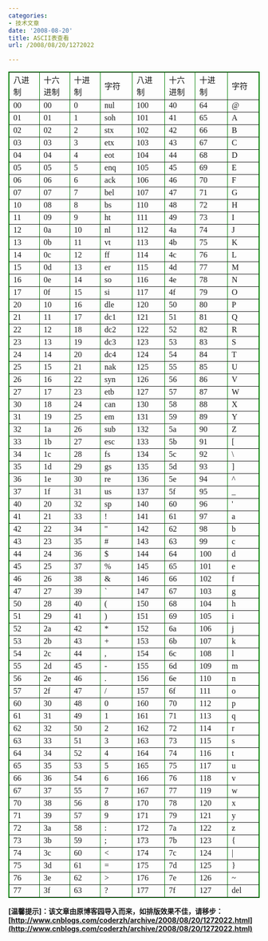 ```yaml
---
categories:
- 技术文章
date: '2008-08-20'
title: ASCII表查看
url: /2008/08/20/1272022

---
```



<table style="border-collapse: collapse;" border="1" bordercolor="#008000" cellpadding="5" cellspacing="0" width="528">
     <tr>
         <td width="65"><font face="Simsun">八进制</font></td>
         <td bordercolor="#008000" width="65"><font face="Simsun">十六进制</font></td>
         <td bordercolor="#008000" width="66"><font face="Simsun">十进制</font></td>
         <td bordercolor="#008000" width="66"><font face="Simsun">字符</font></td>
         <td bordercolor="#008000" width="66"><font face="Simsun">八进制</font></td>
         <td bordercolor="#008000" width="66"><font face="Simsun">十六进制</font></td>
         <td bordercolor="#008000" width="66"><font face="Simsun">十进制</font></td>
         <td bordercolor="#008000" width="66"><font face="Simsun">字符</font></td>
     </tr>
     <tr>
         <td bordercolor="#008000" width="65"><font face="Simsun">00</font></td>
         <td bordercolor="#008000" width="65"><font face="Simsun">00</font></td>
         <td bordercolor="#008000" width="66"><font face="Simsun">0</font></td>
         <td bordercolor="#008000" width="66"><font face="Simsun">nul</font></td>
         <td bordercolor="#008000" width="66"><font face="Simsun">100</font></td>
         <td bordercolor="#008000" width="66"><font face="Simsun">40</font></td>
         <td bordercolor="#008000" width="66"><font face="Simsun">64</font></td>
         <td bordercolor="#008000" width="66"><font face="Simsun">@</font></td>
     </tr>
     <tr>
         <td bordercolor="#008000" width="65"><font face="Simsun">01</font></td>
         <td bordercolor="#008000" width="65"><font face="Simsun">01</font></td>
         <td bordercolor="#008000" width="66"><font face="Simsun">1</font></td>
         <td bordercolor="#008000" width="66"><font face="Simsun">soh</font></td>
         <td bordercolor="#008000" width="66"><font face="Simsun">101</font></td>
         <td bordercolor="#008000" width="66"><font face="Simsun">41</font></td>
         <td bordercolor="#008000" width="66"><font face="Simsun">65</font></td>
         <td bordercolor="#008000" width="66"><font face="Simsun">A</font></td>
     </tr>
     <tr>
         <td bordercolor="#008000" width="65"><font face="Simsun">02</font></td>
         <td bordercolor="#008000" width="65"><font face="Simsun">02</font></td>
         <td bordercolor="#008000" width="66"><font face="Simsun">2</font></td>
         <td bordercolor="#008000" width="66"><font face="Simsun">stx</font></td>
         <td bordercolor="#008000" width="66"><font face="Simsun">102</font></td>
         <td bordercolor="#008000" width="66"><font face="Simsun">42</font></td>
         <td bordercolor="#008000" width="66"><font face="Simsun">66</font></td>
         <td bordercolor="#008000" width="66"><font face="Simsun">B</font></td>
     </tr>
     <tr>
         <td bordercolor="#008000" width="65"><font face="Simsun">03</font></td>
         <td bordercolor="#008000" width="65"><font face="Simsun">03</font></td>
         <td bordercolor="#008000" width="66"><font face="Simsun">3</font></td>
         <td bordercolor="#008000" width="66"><font face="Simsun">etx</font></td>
         <td bordercolor="#008000" width="66"><font face="Simsun">103</font></td>
         <td bordercolor="#008000" width="66"><font face="Simsun">43</font></td>
         <td bordercolor="#008000" width="66"><font face="Simsun">67</font></td>
         <td bordercolor="#008000" width="66"><font face="Simsun">C</font></td>
     </tr>
     <tr>
         <td bordercolor="#008000" width="65"><font face="Simsun">04</font></td>
         <td bordercolor="#008000" width="65"><font face="Simsun">04</font></td>
         <td bordercolor="#008000" width="66"><font face="Simsun">4</font></td>
         <td bordercolor="#008000" width="66"><font face="Simsun">eot</font></td>
         <td bordercolor="#008000" width="66"><font face="Simsun">104</font></td>
         <td bordercolor="#008000" width="66"><font face="Simsun">44</font></td>
         <td bordercolor="#008000" width="66"><font face="Simsun">68</font></td>
         <td bordercolor="#008000" width="66"><font face="Simsun">D</font></td>
     </tr>
     <tr>
         <td bordercolor="#008000" width="65"><font face="Simsun">05</font></td>
         <td bordercolor="#008000" width="65"><font face="Simsun">05</font></td>
         <td bordercolor="#008000" width="66"><font face="Simsun">5</font></td>
         <td bordercolor="#008000" width="66"><font face="Simsun">enq</font></td>
         <td bordercolor="#008000" width="66"><font face="Simsun">105</font></td>
         <td bordercolor="#008000" width="66"><font face="Simsun">45</font></td>
         <td bordercolor="#008000" width="66"><font face="Simsun">69</font></td>
         <td bordercolor="#008000" width="66"><font face="Simsun">E</font></td>
     </tr>
     <tr>
         <td bordercolor="#008000" width="65"><font face="Simsun">06</font></td>
         <td bordercolor="#008000" width="65"><font face="Simsun">06</font></td>
         <td bordercolor="#008000" width="66"><font face="Simsun">6</font></td>
         <td bordercolor="#008000" width="66"><font face="Simsun">ack</font></td>
         <td bordercolor="#008000" width="66"><font face="Simsun">106</font></td>
         <td bordercolor="#008000" width="66"><font face="Simsun">46</font></td>
         <td bordercolor="#008000" width="66"><font face="Simsun">70</font></td>
         <td bordercolor="#008000" width="66"><font face="Simsun">F</font></td>
     </tr>
     <tr>
         <td bordercolor="#008000" width="65"><font face="Simsun">07</font></td>
         <td bordercolor="#008000" width="65"><font face="Simsun">07</font></td>
         <td bordercolor="#008000" width="66"><font face="Simsun">7</font></td>
         <td bordercolor="#008000" width="66"><font face="Simsun">bel</font></td>
         <td bordercolor="#008000" width="66"><font face="Simsun">107</font></td>
         <td bordercolor="#008000" width="66"><font face="Simsun">47</font></td>
         <td bordercolor="#008000" width="66"><font face="Simsun">71</font></td>
         <td bordercolor="#008000" width="66"><font face="Simsun">G</font></td>
     </tr>
     <tr>
         <td bordercolor="#008000" width="65"><font face="Simsun">10</font></td>
         <td bordercolor="#008000" width="65"><font face="Simsun">08</font></td>
         <td bordercolor="#008000" width="66"><font face="Simsun">8</font></td>
         <td bordercolor="#008000" width="66"><font face="Simsun">bs</font></td>
         <td bordercolor="#008000" width="66"><font face="Simsun">110</font></td>
         <td bordercolor="#008000" width="66"><font face="Simsun">48</font></td>
         <td bordercolor="#008000" width="66"><font face="Simsun">72</font></td>
         <td bordercolor="#008000" width="66"><font face="Simsun">H</font></td>
     </tr>
     <tr>
         <td bordercolor="#008000" width="65"><font face="Simsun">11</font></td>
         <td bordercolor="#008000" width="65"><font face="Simsun">09</font></td>
         <td bordercolor="#008000" width="66"><font face="Simsun">9</font></td>
         <td bordercolor="#008000" width="66"><font face="Simsun">ht</font></td>
         <td bordercolor="#008000" width="66"><font face="Simsun">111</font></td>
         <td bordercolor="#008000" width="66"><font face="Simsun">49</font></td>
         <td bordercolor="#008000" width="66"><font face="Simsun">73</font></td>
         <td bordercolor="#008000" width="66"><font face="Simsun">I</font></td>
     </tr>
     <tr>
         <td bordercolor="#008000" width="65"><font face="Simsun">12</font></td>
         <td bordercolor="#008000" width="65"><font face="Simsun">0a</font></td>
         <td bordercolor="#008000" width="66"><font face="Simsun">10</font></td>
         <td bordercolor="#008000" width="66"><font face="Simsun">nl</font></td>
         <td bordercolor="#008000" width="66"><font face="Simsun">112</font></td>
         <td bordercolor="#008000" width="66"><font face="Simsun">4a</font></td>
         <td bordercolor="#008000" width="66"><font face="Simsun">74</font></td>
         <td bordercolor="#008000" width="66"><font face="Simsun">J</font></td>
     </tr>
     <tr>
         <td bordercolor="#008000" width="65"><font face="Simsun">13</font></td>
         <td bordercolor="#008000" width="65"><font face="Simsun">0b</font></td>
         <td bordercolor="#008000" width="66"><font face="Simsun">11</font></td>
         <td bordercolor="#008000" width="66"><font face="Simsun">vt</font></td>
         <td bordercolor="#008000" width="66"><font face="Simsun">113</font></td>
         <td bordercolor="#008000" width="66"><font face="Simsun">4b</font></td>
         <td bordercolor="#008000" width="66"><font face="Simsun">75</font></td>
         <td bordercolor="#008000" width="66"><font face="Simsun">K</font></td>
     </tr>
     <tr>
         <td bordercolor="#008000" width="65"><font face="Simsun">14</font></td>
         <td bordercolor="#008000" width="65"><font face="Simsun">0c</font></td>
         <td bordercolor="#008000" width="66"><font face="Simsun">12</font></td>
         <td bordercolor="#008000" width="66"><font face="Simsun">ff</font></td>
         <td bordercolor="#008000" width="66"><font face="Simsun">114</font></td>
         <td bordercolor="#008000" width="66"><font face="Simsun">4c</font></td>
         <td bordercolor="#008000" width="66"><font face="Simsun">76</font></td>
         <td bordercolor="#008000" width="66"><font face="Simsun">L</font></td>
     </tr>
     <tr>
         <td bordercolor="#008000" width="65"><font face="Simsun">15</font></td>
         <td bordercolor="#008000" width="65"><font face="Simsun">0d</font></td>
         <td bordercolor="#008000" width="66"><font face="Simsun">13</font></td>
         <td bordercolor="#008000" width="66"><font face="Simsun">er</font></td>
         <td bordercolor="#008000" width="66"><font face="Simsun">115</font></td>
         <td bordercolor="#008000" width="66"><font face="Simsun">4d</font></td>
         <td bordercolor="#008000" width="66"><font face="Simsun">77</font></td>
         <td bordercolor="#008000" width="66"><font face="Simsun">M</font></td>
     </tr>
     <tr>
         <td bordercolor="#008000" width="65"><font face="Simsun">16</font></td>
         <td bordercolor="#008000" width="65"><font face="Simsun">0e</font></td>
         <td bordercolor="#008000" width="66"><font face="Simsun">14</font></td>
         <td bordercolor="#008000" width="66"><font face="Simsun">so</font></td>
         <td bordercolor="#008000" width="66"><font face="Simsun">116</font></td>
         <td bordercolor="#008000" width="66"><font face="Simsun">4e</font></td>
         <td bordercolor="#008000" width="66"><font face="Simsun">78</font></td>
         <td bordercolor="#008000" width="66"><font face="Simsun">N</font></td>
     </tr>
     <tr>
         <td bordercolor="#008000" width="65"><font face="Simsun">17</font></td>
         <td bordercolor="#008000" width="65"><font face="Simsun">0f</font></td>
         <td bordercolor="#008000" width="66"><font face="Simsun">15</font></td>
         <td bordercolor="#008000" width="66"><font face="Simsun">si</font></td>
         <td bordercolor="#008000" width="66"><font face="Simsun">117</font></td>
         <td bordercolor="#008000" width="66"><font face="Simsun">4f</font></td>
         <td bordercolor="#008000" width="66"><font face="Simsun">79</font></td>
         <td bordercolor="#008000" width="66"><font face="Simsun">O</font></td>
     </tr>
     <tr>
         <td bordercolor="#008000" width="65"><font face="Simsun">20</font></td>
         <td bordercolor="#008000" width="65"><font face="Simsun">10</font></td>
         <td bordercolor="#008000" width="66"><font face="Simsun">16</font></td>
         <td bordercolor="#008000" width="66"><font face="Simsun">dle</font></td>
         <td bordercolor="#008000" width="66"><font face="Simsun">120</font></td>
         <td bordercolor="#008000" width="66"><font face="Simsun">50</font></td>
         <td bordercolor="#008000" width="66"><font face="Simsun">80</font></td>
         <td bordercolor="#008000" width="66"><font face="Simsun">P</font></td>
     </tr>
     <tr>
         <td bordercolor="#008000" width="65"><font face="Simsun">21</font></td>
         <td bordercolor="#008000" width="65"><font face="Simsun">11</font></td>
         <td bordercolor="#008000" width="66"><font face="Simsun">17</font></td>
         <td bordercolor="#008000" width="66"><font face="Simsun">dc1</font></td>
         <td bordercolor="#008000" width="66"><font face="Simsun">121</font></td>
         <td bordercolor="#008000" width="66"><font face="Simsun">51</font></td>
         <td bordercolor="#008000" width="66"><font face="Simsun">81</font></td>
         <td bordercolor="#008000" width="66"><font face="Simsun">Q</font></td>
     </tr>
     <tr>
         <td bordercolor="#008000" width="65"><font face="Simsun">22</font></td>
         <td bordercolor="#008000" width="65"><font face="Simsun">12</font></td>
         <td bordercolor="#008000" width="66"><font face="Simsun">18</font></td>
         <td bordercolor="#008000" width="66"><font face="Simsun">dc2</font></td>
         <td bordercolor="#008000" width="66"><font face="Simsun">122</font></td>
         <td bordercolor="#008000" width="66"><font face="Simsun">52</font></td>
         <td bordercolor="#008000" width="66"><font face="Simsun">82</font></td>
         <td bordercolor="#008000" width="66"><font face="Simsun">R</font></td>
     </tr>
     <tr>
         <td bordercolor="#008000" width="65"><font face="Simsun">23</font></td>
         <td bordercolor="#008000" width="65"><font face="Simsun">13</font></td>
         <td bordercolor="#008000" width="66"><font face="Simsun">19</font></td>
         <td bordercolor="#008000" width="66"><font face="Simsun">dc3</font></td>
         <td bordercolor="#008000" width="66"><font face="Simsun">123</font></td>
         <td bordercolor="#008000" width="66"><font face="Simsun">53</font></td>
         <td bordercolor="#008000" width="66"><font face="Simsun">83</font></td>
         <td bordercolor="#008000" width="66"><font face="Simsun">S</font></td>
     </tr>
     <tr>
         <td bordercolor="#008000" width="65"><font face="Simsun">24</font></td>
         <td bordercolor="#008000" width="65"><font face="Simsun">14</font></td>
         <td bordercolor="#008000" width="66"><font face="Simsun">20</font></td>
         <td bordercolor="#008000" width="66"><font face="Simsun">dc4</font></td>
         <td bordercolor="#008000" width="66"><font face="Simsun">124</font></td>
         <td bordercolor="#008000" width="66"><font face="Simsun">54</font></td>
         <td bordercolor="#008000" width="66"><font face="Simsun">84</font></td>
         <td bordercolor="#008000" width="66"><font face="Simsun">T</font></td>
     </tr>
     <tr>
         <td bordercolor="#008000" width="65"><font face="Simsun">25</font></td>
         <td bordercolor="#008000" width="65"><font face="Simsun">15</font></td>
         <td bordercolor="#008000" width="66"><font face="Simsun">21</font></td>
         <td bordercolor="#008000" width="66"><font face="Simsun">nak</font></td>
         <td bordercolor="#008000" width="66"><font face="Simsun">125</font></td>
         <td bordercolor="#008000" width="66"><font face="Simsun">55</font></td>
         <td bordercolor="#008000" width="66"><font face="Simsun">85</font></td>
         <td bordercolor="#008000" width="66"><font face="Simsun">U</font></td>
     </tr>
     <tr>
         <td bordercolor="#008000" width="65"><font face="Simsun">26</font></td>
         <td bordercolor="#008000" width="65"><font face="Simsun">16</font></td>
         <td bordercolor="#008000" width="66"><font face="Simsun">22</font></td>
         <td bordercolor="#008000" width="66"><font face="Simsun">syn</font></td>
         <td bordercolor="#008000" width="66"><font face="Simsun">126</font></td>
         <td bordercolor="#008000" width="66"><font face="Simsun">56</font></td>
         <td bordercolor="#008000" width="66"><font face="Simsun">86</font></td>
         <td bordercolor="#008000" width="66"><font face="Simsun">V</font></td>
     </tr>
     <tr>
         <td bordercolor="#008000" width="65"><font face="Simsun">27</font></td>
         <td bordercolor="#008000" width="65"><font face="Simsun">17</font></td>
         <td bordercolor="#008000" width="66"><font face="Simsun">23</font></td>
         <td bordercolor="#008000" width="66"><font face="Simsun">etb</font></td>
         <td bordercolor="#008000" width="66"><font face="Simsun">127</font></td>
         <td bordercolor="#008000" width="66"><font face="Simsun">57</font></td>
         <td bordercolor="#008000" width="66"><font face="Simsun">87</font></td>
         <td bordercolor="#008000" width="66"><font face="Simsun">W</font></td>
     </tr>
     <tr>
         <td bordercolor="#008000" width="65"><font face="Simsun">30</font></td>
         <td bordercolor="#008000" width="65"><font face="Simsun">18</font></td>
         <td bordercolor="#008000" width="66"><font face="Simsun">24</font></td>
         <td bordercolor="#008000" width="66"><font face="Simsun">can</font></td>
         <td bordercolor="#008000" width="66"><font face="Simsun">130</font></td>
         <td bordercolor="#008000" width="66"><font face="Simsun">58</font></td>
         <td bordercolor="#008000" width="66"><font face="Simsun">88</font></td>
         <td bordercolor="#008000" width="66"><font face="Simsun">X</font></td>
     </tr>
     <tr>
         <td bordercolor="#008000" width="65"><font face="Simsun">31</font></td>
         <td bordercolor="#008000" width="65"><font face="Simsun">19</font></td>
         <td bordercolor="#008000" width="66"><font face="Simsun">25</font></td>
         <td bordercolor="#008000" width="66"><font face="Simsun">em</font></td>
         <td bordercolor="#008000" width="66"><font face="Simsun">131</font></td>
         <td bordercolor="#008000" width="66"><font face="Simsun">59</font></td>
         <td bordercolor="#008000" width="66"><font face="Simsun">89</font></td>
         <td bordercolor="#008000" width="66"><font face="Simsun">Y</font></td>
     </tr>
     <tr>
         <td bordercolor="#008000" width="65"><font face="Simsun">32</font></td>
         <td bordercolor="#008000" width="65"><font face="Simsun">1a</font></td>
         <td bordercolor="#008000" width="66"><font face="Simsun">26</font></td>
         <td bordercolor="#008000" width="66"><font face="Simsun">sub</font></td>
         <td bordercolor="#008000" width="66"><font face="Simsun">132</font></td>
         <td bordercolor="#008000" width="66"><font face="Simsun">5a</font></td>
         <td bordercolor="#008000" width="66"><font face="Simsun">90</font></td>
         <td bordercolor="#008000" width="66"><font face="Simsun">Z</font></td>
     </tr>
     <tr>
         <td bordercolor="#008000" width="65"><font face="Simsun">33</font></td>
         <td bordercolor="#008000" width="65"><font face="Simsun">1b</font></td>
         <td bordercolor="#008000" width="66"><font face="Simsun">27</font></td>
         <td bordercolor="#008000" width="66"><font face="Simsun">esc</font></td>
         <td bordercolor="#008000" width="66"><font face="Simsun">133</font></td>
         <td bordercolor="#008000" width="66"><font face="Simsun">5b</font></td>
         <td bordercolor="#008000" width="66"><font face="Simsun">91</font></td>
         <td bordercolor="#008000" width="66"><font face="Simsun">[</font></td>
     </tr>
     <tr>
         <td bordercolor="#008000" width="65"><font face="Simsun">34</font></td>
         <td bordercolor="#008000" width="65"><font face="Simsun">1c</font></td>
         <td bordercolor="#008000" width="66"><font face="Simsun">28</font></td>
         <td bordercolor="#008000" width="66"><font face="Simsun">fs</font></td>
         <td bordercolor="#008000" width="66"><font face="Simsun">134</font></td>
         <td bordercolor="#008000" width="66"><font face="Simsun">5c</font></td>
         <td bordercolor="#008000" width="66"><font face="Simsun">92</font></td>
         <td bordercolor="#008000" width="66"><font face="Simsun">\</font></td>
     </tr>
     <tr>
         <td bordercolor="#008000" width="65"><font face="Simsun">35</font></td>
         <td bordercolor="#008000" width="65"><font face="Simsun">1d</font></td>
         <td bordercolor="#008000" width="66"><font face="Simsun">29</font></td>
         <td bordercolor="#008000" width="66"><font face="Simsun">gs</font></td>
         <td bordercolor="#008000" width="66"><font face="Simsun">135</font></td>
         <td bordercolor="#008000" width="66"><font face="Simsun">5d</font></td>
         <td bordercolor="#008000" width="66"><font face="Simsun">93</font></td>
         <td bordercolor="#008000" width="66"><font face="Simsun">]</font></td>
     </tr>
     <tr>
         <td bordercolor="#008000" width="65"><font face="Simsun">36</font></td>
         <td bordercolor="#008000" width="65"><font face="Simsun">1e</font></td>
         <td bordercolor="#008000" width="66"><font face="Simsun">30</font></td>
         <td bordercolor="#008000" width="66"><font face="Simsun">re</font></td>
         <td bordercolor="#008000" width="66"><font face="Simsun">136</font></td>
         <td bordercolor="#008000" width="66"><font face="Simsun">5e</font></td>
         <td bordercolor="#008000" width="66"><font face="Simsun">94</font></td>
         <td bordercolor="#008000" width="66"><font face="Simsun">^</font></td>
     </tr>
     <tr>
         <td bordercolor="#008000" width="65"><font face="Simsun">37</font></td>
         <td bordercolor="#008000" width="65"><font face="Simsun">1f</font></td>
         <td bordercolor="#008000" width="66"><font face="Simsun">31</font></td>
         <td bordercolor="#008000" width="66"><font face="Simsun">us</font></td>
         <td bordercolor="#008000" width="66"><font face="Simsun">137</font></td>
         <td bordercolor="#008000" width="66"><font face="Simsun">5f</font></td>
         <td bordercolor="#008000" width="66"><font face="Simsun">95</font></td>
         <td bordercolor="#008000" width="66"><font face="Simsun">_</font></td>
     </tr>
     <tr>
         <td bordercolor="#008000" width="65"><font face="Simsun">40</font></td>
         <td bordercolor="#008000" width="65"><font face="Simsun">20</font></td>
         <td bordercolor="#008000" width="66"><font face="Simsun">32</font></td>
         <td bordercolor="#008000" width="66"><font face="Simsun">sp</font></td>
         <td bordercolor="#008000" width="66"><font face="Simsun">140</font></td>
         <td bordercolor="#008000" width="66"><font face="Simsun">60</font></td>
         <td bordercolor="#008000" width="66"><font face="Simsun">96</font></td>
         <td bordercolor="#008000" width="66"><font face="Simsun">'</font></td>
     </tr>
     <tr>
         <td bordercolor="#008000" width="65"><font face="Simsun">41</font></td>
         <td bordercolor="#008000" width="65"><font face="Simsun">21</font></td>
         <td bordercolor="#008000" width="66"><font face="Simsun">33</font></td>
         <td bordercolor="#008000" width="66"><font face="Simsun">!</font></td>
         <td bordercolor="#008000" width="66"><font face="Simsun">141</font></td>
         <td bordercolor="#008000" width="66"><font face="Simsun">61</font></td>
         <td bordercolor="#008000" width="66"><font face="Simsun">97</font></td>
         <td bordercolor="#008000" width="66"><font face="Simsun">a</font></td>
     </tr>
     <tr>
         <td bordercolor="#008000" width="65"><font face="Simsun">42</font></td>
         <td bordercolor="#008000" width="65"><font face="Simsun">22</font></td>
         <td bordercolor="#008000" width="66"><font face="Simsun">34</font></td>
         <td bordercolor="#008000" width="66"><font face="Simsun">"</font></td>
         <td bordercolor="#008000" width="66"><font face="Simsun">142</font></td>
         <td bordercolor="#008000" width="66"><font face="Simsun">62</font></td>
         <td bordercolor="#008000" width="66"><font face="Simsun">98</font></td>
         <td bordercolor="#008000" width="66"><font face="Simsun">b</font></td>
     </tr>
     <tr>
         <td bordercolor="#008000" width="65"><font face="Simsun">43</font></td>
         <td bordercolor="#008000" width="65"><font face="Simsun">23</font></td>
         <td bordercolor="#008000" width="66"><font face="Simsun">35</font></td>
         <td bordercolor="#008000" width="66"><font face="Simsun">#</font></td>
         <td bordercolor="#008000" width="66"><font face="Simsun">143</font></td>
         <td bordercolor="#008000" width="66"><font face="Simsun">63</font></td>
         <td bordercolor="#008000" width="66"><font face="Simsun">99</font></td>
         <td bordercolor="#008000" width="66"><font face="Simsun">c</font></td>
     </tr>
     <tr>
         <td bordercolor="#008000" width="65"><font face="Simsun">44</font></td>
         <td bordercolor="#008000" width="65"><font face="Simsun">24</font></td>
         <td bordercolor="#008000" width="66"><font face="Simsun">36</font></td>
         <td bordercolor="#008000" width="66"><font face="Simsun">$</font></td>
         <td bordercolor="#008000" width="66"><font face="Simsun">144</font></td>
         <td bordercolor="#008000" width="66"><font face="Simsun">64</font></td>
         <td bordercolor="#008000" width="66"><font face="Simsun">100</font></td>
         <td bordercolor="#008000" width="66"><font face="Simsun">d</font></td>
     </tr>
     <tr>
         <td bordercolor="#008000" width="65"><font face="Simsun">45</font></td>
         <td bordercolor="#008000" width="65"><font face="Simsun">25</font></td>
         <td bordercolor="#008000" width="66"><font face="Simsun">37</font></td>
         <td bordercolor="#008000" width="66"><font face="Simsun">%</font></td>
         <td bordercolor="#008000" width="66"><font face="Simsun">145</font></td>
         <td bordercolor="#008000" width="66"><font face="Simsun">65</font></td>
         <td bordercolor="#008000" width="66"><font face="Simsun">101</font></td>
         <td bordercolor="#008000" width="66"><font face="Simsun">e</font></td>
     </tr>
     <tr>
         <td bordercolor="#008000" width="65"><font face="Simsun">46</font></td>
         <td bordercolor="#008000" width="65"><font face="Simsun">26</font></td>
         <td bordercolor="#008000" width="66"><font face="Simsun">38</font></td>
         <td bordercolor="#008000" width="66"><font face="Simsun">&amp;</font></td>
         <td bordercolor="#008000" width="66"><font face="Simsun">146</font></td>
         <td bordercolor="#008000" width="66"><font face="Simsun">66</font></td>
         <td bordercolor="#008000" width="66"><font face="Simsun">102</font></td>
         <td bordercolor="#008000" width="66"><font face="Simsun">f</font></td>
     </tr>
     <tr>
         <td bordercolor="#008000" width="65"><font face="Simsun">47</font></td>
         <td bordercolor="#008000" width="65"><font face="Simsun">27</font></td>
         <td bordercolor="#008000" width="66"><font face="Simsun">39</font></td>
         <td bordercolor="#008000" width="66"><font face="Simsun">`</font></td>
         <td bordercolor="#008000" width="66"><font face="Simsun">147</font></td>
         <td bordercolor="#008000" width="66"><font face="Simsun">67</font></td>
         <td bordercolor="#008000" width="66"><font face="Simsun">103</font></td>
         <td bordercolor="#008000" width="66"><font face="Simsun">g</font></td>
     </tr>
     <tr>
         <td bordercolor="#008000" width="65"><font face="Simsun">50</font></td>
         <td bordercolor="#008000" width="65"><font face="Simsun">28</font></td>
         <td bordercolor="#008000" width="66"><font face="Simsun">40</font></td>
         <td bordercolor="#008000" width="66"><font face="Simsun">(</font></td>
         <td bordercolor="#008000" width="66"><font face="Simsun">150</font></td>
         <td bordercolor="#008000" width="66"><font face="Simsun">68</font></td>
         <td bordercolor="#008000" width="66"><font face="Simsun">104</font></td>
         <td bordercolor="#008000" width="66"><font face="Simsun">h</font></td>
     </tr>
     <tr>
         <td bordercolor="#008000" width="65"><font face="Simsun">51</font></td>
         <td bordercolor="#008000" width="65"><font face="Simsun">29</font></td>
         <td bordercolor="#008000" width="66"><font face="Simsun">41</font></td>
         <td bordercolor="#008000" width="66"><font face="Simsun">)</font></td>
         <td bordercolor="#008000" width="66"><font face="Simsun">151</font></td>
         <td bordercolor="#008000" width="66"><font face="Simsun">69</font></td>
         <td bordercolor="#008000" width="66"><font face="Simsun">105</font></td>
         <td bordercolor="#008000" width="66"><font face="Simsun">i</font></td>
     </tr>
     <tr>
         <td bordercolor="#008000" width="65"><font face="Simsun">52</font></td>
         <td bordercolor="#008000" width="65"><font face="Simsun">2a</font></td>
         <td bordercolor="#008000" width="66"><font face="Simsun">42</font></td>
         <td bordercolor="#008000" width="66"><font face="Simsun">*</font></td>
         <td bordercolor="#008000" width="66"><font face="Simsun">152</font></td>
         <td bordercolor="#008000" width="66"><font face="Simsun">6a</font></td>
         <td bordercolor="#008000" width="66"><font face="Simsun">106</font></td>
         <td bordercolor="#008000" width="66"><font face="Simsun">j</font></td>
     </tr>
     <tr>
         <td bordercolor="#008000" width="65"><font face="Simsun">53</font></td>
         <td bordercolor="#008000" width="65"><font face="Simsun">2b</font></td>
         <td bordercolor="#008000" width="66"><font face="Simsun">43</font></td>
         <td bordercolor="#008000" width="66"><font face="Simsun">+</font></td>
         <td bordercolor="#008000" width="66"><font face="Simsun">153</font></td>
         <td bordercolor="#008000" width="66"><font face="Simsun">6b</font></td>
         <td bordercolor="#008000" width="66"><font face="Simsun">107</font></td>
         <td bordercolor="#008000" width="66"><font face="Simsun">k</font></td>
     </tr>
     <tr>
         <td bordercolor="#008000" width="65"><font face="Simsun">54</font></td>
         <td bordercolor="#008000" width="65"><font face="Simsun">2c</font></td>
         <td bordercolor="#008000" width="66"><font face="Simsun">44</font></td>
         <td bordercolor="#008000" width="66"><font face="Simsun">,</font></td>
         <td bordercolor="#008000" width="66"><font face="Simsun">154</font></td>
         <td bordercolor="#008000" width="66"><font face="Simsun">6c</font></td>
         <td bordercolor="#008000" width="66"><font face="Simsun">108</font></td>
         <td bordercolor="#008000" width="66"><font face="Simsun">l</font></td>
     </tr>
     <tr>
         <td bordercolor="#008000" width="65"><font face="Simsun">55</font></td>
         <td bordercolor="#008000" width="65"><font face="Simsun">2d</font></td>
         <td bordercolor="#008000" width="66"><font face="Simsun">45</font></td>
         <td bordercolor="#008000" width="66"><font face="Simsun">-</font></td>
         <td bordercolor="#008000" width="66"><font face="Simsun">155</font></td>
         <td bordercolor="#008000" width="66"><font face="Simsun">6d</font></td>
         <td bordercolor="#008000" width="66"><font face="Simsun">109</font></td>
         <td bordercolor="#008000" width="66"><font face="Simsun">m</font></td>
     </tr>
     <tr>
         <td bordercolor="#008000" width="65"><font face="Simsun">56</font></td>
         <td bordercolor="#008000" width="65"><font face="Simsun">2e</font></td>
         <td bordercolor="#008000" width="66"><font face="Simsun">46</font></td>
         <td bordercolor="#008000" width="66"><font face="Simsun">.</font></td>
         <td bordercolor="#008000" width="66"><font face="Simsun">156</font></td>
         <td bordercolor="#008000" width="66"><font face="Simsun">6e</font></td>
         <td bordercolor="#008000" width="66"><font face="Simsun">110</font></td>
         <td bordercolor="#008000" width="66"><font face="Simsun">n</font></td>
     </tr>
     <tr>
         <td bordercolor="#008000" width="65"><font face="Simsun">57</font></td>
         <td bordercolor="#008000" width="65"><font face="Simsun">2f</font></td>
         <td bordercolor="#008000" width="66"><font face="Simsun">47</font></td>
         <td bordercolor="#008000" width="66"><font face="Simsun">/</font></td>
         <td bordercolor="#008000" width="66"><font face="Simsun">157</font></td>
         <td bordercolor="#008000" width="66"><font face="Simsun">6f</font></td>
         <td bordercolor="#008000" width="66"><font face="Simsun">111</font></td>
         <td bordercolor="#008000" width="66"><font face="Simsun">o</font></td>
     </tr>
     <tr>
         <td bordercolor="#008000" width="65"><font face="Simsun">60</font></td>
         <td bordercolor="#008000" width="65"><font face="Simsun">30</font></td>
         <td bordercolor="#008000" width="66"><font face="Simsun">48</font></td>
         <td bordercolor="#008000" width="66"><font face="Simsun">0</font></td>
         <td bordercolor="#008000" width="66"><font face="Simsun">160</font></td>
         <td bordercolor="#008000" width="66"><font face="Simsun">70</font></td>
         <td bordercolor="#008000" width="66"><font face="Simsun">112</font></td>
         <td bordercolor="#008000" width="66"><font face="Simsun">p</font></td>
     </tr>
     <tr>
         <td bordercolor="#008000" width="65"><font face="Simsun">61</font></td>
         <td bordercolor="#008000" width="65"><font face="Simsun">31</font></td>
         <td bordercolor="#008000" width="66"><font face="Simsun">49</font></td>
         <td bordercolor="#008000" width="66"><font face="Simsun">1</font></td>
         <td bordercolor="#008000" width="66"><font face="Simsun">161</font></td>
         <td bordercolor="#008000" width="66"><font face="Simsun">71</font></td>
         <td bordercolor="#008000" width="66"><font face="Simsun">113</font></td>
         <td bordercolor="#008000" width="66"><font face="Simsun">q</font></td>
     </tr>
     <tr>
         <td bordercolor="#008000" width="65"><font face="Simsun">62</font></td>
         <td bordercolor="#008000" width="65"><font face="Simsun">32</font></td>
         <td bordercolor="#008000" width="66"><font face="Simsun">50</font></td>
         <td bordercolor="#008000" width="66"><font face="Simsun">2</font></td>
         <td bordercolor="#008000" width="66"><font face="Simsun">162</font></td>
         <td bordercolor="#008000" width="66"><font face="Simsun">72</font></td>
         <td bordercolor="#008000" width="66"><font face="Simsun">114</font></td>
         <td bordercolor="#008000" width="66"><font face="Simsun">r</font></td>
     </tr>
     <tr>
         <td bordercolor="#008000" width="65"><font face="Simsun">63</font></td>
         <td bordercolor="#008000" width="65"><font face="Simsun">33</font></td>
         <td bordercolor="#008000" width="66"><font face="Simsun">51</font></td>
         <td bordercolor="#008000" width="66"><font face="Simsun">3</font></td>
         <td bordercolor="#008000" width="66"><font face="Simsun">163</font></td>
         <td bordercolor="#008000" width="66"><font face="Simsun">73</font></td>
         <td bordercolor="#008000" width="66"><font face="Simsun">115</font></td>
         <td bordercolor="#008000" width="66"><font face="Simsun">s</font></td>
     </tr>
     <tr>
         <td bordercolor="#008000" width="65"><font face="Simsun">64</font></td>
         <td bordercolor="#008000" width="65"><font face="Simsun">34</font></td>
         <td bordercolor="#008000" width="66"><font face="Simsun">52</font></td>
         <td bordercolor="#008000" width="66"><font face="Simsun">4</font></td>
         <td bordercolor="#008000" width="66"><font face="Simsun">164</font></td>
         <td bordercolor="#008000" width="66"><font face="Simsun">74</font></td>
         <td bordercolor="#008000" width="66"><font face="Simsun">116</font></td>
         <td bordercolor="#008000" width="66"><font face="Simsun">t</font></td>
     </tr>
     <tr>
         <td bordercolor="#008000" width="65"><font face="Simsun">65</font></td>
         <td bordercolor="#008000" width="65"><font face="Simsun">35</font></td>
         <td bordercolor="#008000" width="66"><font face="Simsun">53</font></td>
         <td bordercolor="#008000" width="66"><font face="Simsun">5</font></td>
         <td bordercolor="#008000" width="66"><font face="Simsun">165</font></td>
         <td bordercolor="#008000" width="66"><font face="Simsun">75</font></td>
         <td bordercolor="#008000" width="66"><font face="Simsun">117</font></td>
         <td bordercolor="#008000" width="66"><font face="Simsun">u</font></td>
     </tr>
     <tr>
         <td bordercolor="#008000" width="65"><font face="Simsun">66</font></td>
         <td bordercolor="#008000" width="65"><font face="Simsun">36</font></td>
         <td bordercolor="#008000" width="66"><font face="Simsun">54</font></td>
         <td bordercolor="#008000" width="66"><font face="Simsun">6</font></td>
         <td bordercolor="#008000" width="66"><font face="Simsun">166</font></td>
         <td bordercolor="#008000" width="66"><font face="Simsun">76</font></td>
         <td bordercolor="#008000" width="66"><font face="Simsun">118</font></td>
         <td bordercolor="#008000" width="66"><font face="Simsun">v</font></td>
     </tr>
     <tr>
         <td bordercolor="#008000" width="65"><font face="Simsun">67</font></td>
         <td bordercolor="#008000" width="65"><font face="Simsun">37</font></td>
         <td bordercolor="#008000" width="66"><font face="Simsun">55</font></td>
         <td bordercolor="#008000" width="66"><font face="Simsun">7</font></td>
         <td bordercolor="#008000" width="66"><font face="Simsun">167</font></td>
         <td bordercolor="#008000" width="66"><font face="Simsun">77</font></td>
         <td bordercolor="#008000" width="66"><font face="Simsun">119</font></td>
         <td bordercolor="#008000" width="66"><font face="Simsun">w</font></td>
     </tr>
     <tr>
         <td bordercolor="#008000" width="65"><font face="Simsun">70</font></td>
         <td bordercolor="#008000" width="65"><font face="Simsun">38</font></td>
         <td bordercolor="#008000" width="66"><font face="Simsun">56</font></td>
         <td bordercolor="#008000" width="66"><font face="Simsun">8</font></td>
         <td bordercolor="#008000" width="66"><font face="Simsun">170</font></td>
         <td bordercolor="#008000" width="66"><font face="Simsun">78</font></td>
         <td bordercolor="#008000" width="66"><font face="Simsun">120</font></td>
         <td bordercolor="#008000" width="66"><font face="Simsun">x</font></td>
     </tr>
     <tr>
         <td bordercolor="#008000" width="65"><font face="Simsun">71</font></td>
         <td bordercolor="#008000" width="65"><font face="Simsun">39</font></td>
         <td bordercolor="#008000" width="66"><font face="Simsun">57</font></td>
         <td bordercolor="#008000" width="66"><font face="Simsun">9</font></td>
         <td bordercolor="#008000" width="66"><font face="Simsun">171</font></td>
         <td bordercolor="#008000" width="66"><font face="Simsun">79</font></td>
         <td bordercolor="#008000" width="66"><font face="Simsun">121</font></td>
         <td bordercolor="#008000" width="66"><font face="Simsun">y</font></td>
     </tr>
     <tr>
         <td bordercolor="#008000" width="65"><font face="Simsun">72</font></td>
         <td bordercolor="#008000" width="65"><font face="Simsun">3a</font></td>
         <td bordercolor="#008000" width="66"><font face="Simsun">58</font></td>
         <td bordercolor="#008000" width="66"><font face="Simsun">:</font></td>
         <td bordercolor="#008000" width="66"><font face="Simsun">172</font></td>
         <td bordercolor="#008000" width="66"><font face="Simsun">7a</font></td>
         <td bordercolor="#008000" width="66"><font face="Simsun">122</font></td>
         <td bordercolor="#008000" width="66"><font face="Simsun">z</font></td>
     </tr>
     <tr>
         <td bordercolor="#008000" width="65"><font face="Simsun">73</font></td>
         <td bordercolor="#008000" width="65"><font face="Simsun">3b</font></td>
         <td bordercolor="#008000" width="66"><font face="Simsun">59</font></td>
         <td bordercolor="#008000" width="66"><font face="Simsun">;</font></td>
         <td bordercolor="#008000" width="66"><font face="Simsun">173</font></td>
         <td bordercolor="#008000" width="66"><font face="Simsun">7b</font></td>
         <td bordercolor="#008000" width="66"><font face="Simsun">123</font></td>
         <td bordercolor="#008000" width="66"><font face="Simsun">{</font></td>
     </tr>
     <tr>
         <td bordercolor="#008000" width="65"><font face="Simsun">74</font></td>
         <td bordercolor="#008000" width="65"><font face="Simsun">3c</font></td>
         <td bordercolor="#008000" width="66"><font face="Simsun">60</font></td>
         <td bordercolor="#008000" width="66"><font face="Simsun">&lt;</font></td>
         <td bordercolor="#008000" width="66"><font face="Simsun">174</font></td>
         <td bordercolor="#008000" width="66"><font face="Simsun">7c</font></td>
         <td bordercolor="#008000" width="66"><font face="Simsun">124</font></td>
         <td bordercolor="#008000" width="66"><font face="Simsun">|</font></td>
     </tr>
     <tr>
         <td bordercolor="#008000" width="65"><font face="Simsun">75</font></td>
         <td bordercolor="#008000" width="65"><font face="Simsun">3d</font></td>
         <td bordercolor="#008000" width="66"><font face="Simsun">61</font></td>
         <td bordercolor="#008000" width="66"><font face="Simsun">=</font></td>
         <td bordercolor="#008000" width="66"><font face="Simsun">175</font></td>
         <td bordercolor="#008000" width="66"><font face="Simsun">7d</font></td>
         <td bordercolor="#008000" width="66"><font face="Simsun">125</font></td>
         <td bordercolor="#008000" width="66"><font face="Simsun">}</font></td>
     </tr>
     <tr>
         <td bordercolor="#008000" width="65"><font face="Simsun">76</font></td>
         <td bordercolor="#008000" width="65"><font face="Simsun">3e</font></td>
         <td bordercolor="#008000" width="66"><font face="Simsun">62</font></td>
         <td bordercolor="#008000" width="66"><font face="Simsun">&gt;</font></td>
         <td bordercolor="#008000" width="66"><font face="Simsun">176</font></td>
         <td bordercolor="#008000" width="66"><font face="Simsun">7e</font></td>
         <td bordercolor="#008000" width="66"><font face="Simsun">126</font></td>
         <td bordercolor="#008000" width="66"><font face="Simsun">~</font></td>
     </tr>
     <tr>
         <td bordercolor="#008000" width="65"><font face="Simsun">77</font></td>
         <td bordercolor="#008000" width="65"><font face="Simsun">3f</font></td>
         <td bordercolor="#008000" width="66"><font face="Simsun">63</font></td>
         <td bordercolor="#008000" width="66"><font face="Simsun">?</font></td>
         <td bordercolor="#008000" width="66"><font face="Simsun">177</font></td>
         <td bordercolor="#008000" width="66"><font face="Simsun">7f</font></td>
         <td bordercolor="#008000" width="66"><font face="Simsun">127</font></td>
         <td bordercolor="#008000" width="66"><font face="Simsun">del</font></td>
     </tr>
</table>

**[温馨提示]：该文章由原博客园导入而来，如排版效果不佳，请移步：[http://www.cnblogs.com/coderzh/archive/2008/08/20/1272022.html](http://www.cnblogs.com/coderzh/archive/2008/08/20/1272022.html)**